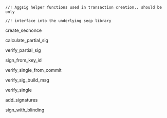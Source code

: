 ```
//! Aggsig helper functions used in transaction creation.. should be only
```

```
//! interface into the underlying secp library
```

create\_secnonce

calculate\_partial\_sig

verify\_partial\_sig

sign\_from\_key\_id

verify\_single\_from\_commit

verify\_sig\_build\_msg

verify\_single

add\_signatures

sign\_with\_blinding

